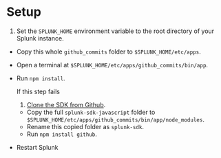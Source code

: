 # Setup

1. Set the `SPLUNK_HOME` environment variable to the root directory of your Splunk instance.
* Copy this whole `github_commits` folder to `$SPLUNK_HOME/etc/apps`.
* Open a terminal at `$SPLUNK_HOME/etc/apps/github_commits/bin/app`.
* Run `npm install`.
    
    If this step fails
    1. [Clone the SDK from Github](https://github.com/splunk/splunk-sdk-javascript).
    * Copy the full `splunk-sdk-javascript` folder to `$SPLUNK_HOME/etc/apps/github_commits/bin/app/node_modules`.
    * Rename this copied folder as `splunk-sdk`.
    * Run `npm install github`.
* Restart Splunk